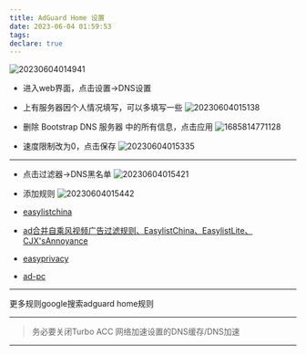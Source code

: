 ```yaml
---
title: AdGuard Home 设置
date: 2023-06-04 01:59:53
tags:
declare: true
---
```

![20230604014941](https://cdn.jsdelivr.net/gh/Corner430/Picture/images/20230604014941.png)
<!--more-->
- 进入web界面，点击设置->DNS设置
- 上有服务器因个人情况填写，可以多填写一些
![20230604015138](https://cdn.jsdelivr.net/gh/Corner430/Picture/images/20230604015138.png)

- 删除 Bootstrap DNS 服务器 中的所有信息，点击应用
![1685814771128](https://cdn.jsdelivr.net/gh/Corner430/Picture/images/1685814771128.jpg)

- 速度限制改为0，点击保存
![20230604015335](https://cdn.jsdelivr.net/gh/Corner430/Picture/images/20230604015335.png)

-----------------------------------------
- 点击过滤器->DNS黑名单
![20230604015421](https://cdn.jsdelivr.net/gh/Corner430/Picture/images/20230604015421.png)

- 添加规则
![20230604015442](https://cdn.jsdelivr.net/gh/Corner430/Picture/images/20230604015442.png)

- [easylistchina](https://easylist-downloads.adblockplus.org/easylistchina.txt)
- [ad合并自乘风视频广告过滤规则、EasylistChina、EasylistLite、CJX'sAnnoyance](https://cdn.jsdelivr.net/gh/o0HalfLife0o/list@master/ad.txt)
- [easyprivacy](https://easylist-downloads.adblockplus.org/easyprivacy.txt)
- [ad-pc](https://cdn.jsdelivr.net/gh/o0HalfLife0o/list@master/ad-pc.txt)

--------------------------------------
更多规则google搜索adguard home规则

--------------------------------
> 务必要关闭Turbo ACC 网络加速设置的DNS缓存/DNS加速

------------------------------------------